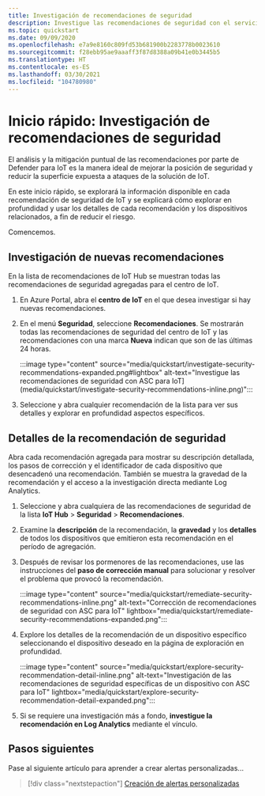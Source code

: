 ```yaml
---
title: Investigación de recomendaciones de seguridad
description: Investigue las recomendaciones de seguridad con el servicio de seguridad Defender para IoT.
ms.topic: quickstart
ms.date: 09/09/2020
ms.openlocfilehash: e7a9e8160c809fd53b681900b2283778b0023610
ms.sourcegitcommit: f28ebb95ae9aaaff3f87d8388a09b41e0b3445b5
ms.translationtype: HT
ms.contentlocale: es-ES
ms.lasthandoff: 03/30/2021
ms.locfileid: "104780980"
---
```

# <a name="quickstart-investigate-security-recommendations"></a>Inicio rápido: Investigación de recomendaciones de seguridad


El análisis y la mitigación puntual de las recomendaciones por parte de Defender para IoT es la manera ideal de mejorar la posición de seguridad y reducir la superficie expuesta a ataques de la solución de IoT.

En este inicio rápido, se explorará la información disponible en cada recomendación de seguridad de IoT y se explicará cómo explorar en profundidad y usar los detalles de cada recomendación y los dispositivos relacionados, a fin de reducir el riesgo.

Comencemos.

## <a name="investigate-new-recommendations"></a>Investigación de nuevas recomendaciones

En la lista de recomendaciones de IoT Hub se muestran todas las recomendaciones de seguridad agregadas para el centro de IoT.

1.  En Azure Portal, abra el **centro de IoT** en el que desea investigar si hay nuevas recomendaciones.

1.  En el menú **Seguridad**, seleccione **Recomendaciones**. Se mostrarán todas las recomendaciones de seguridad del centro de IoT y las recomendaciones con una marca **Nueva** indican que son de las últimas 24 horas. 

    :::image type="content" source="media/quickstart/investigate-security-recommendations-expanded.png#lightbox" alt-text="Investigue las recomendaciones de seguridad con ASC para IoT] (media/quickstart/investigate-security-recommendations-inline.png)":::


1.  Seleccione y abra cualquier recomendación de la lista para ver sus detalles y explorar en profundidad aspectos específicos.

## <a name="security-recommendation-details"></a>Detalles de la recomendación de seguridad

Abra cada recomendación agregada para mostrar su descripción detallada, los pasos de corrección y el identificador de cada dispositivo que desencadenó una recomendación. También se muestra la gravedad de la recomendación y el acceso a la investigación directa mediante Log Analytics.

1.  Seleccione y abra cualquiera de las recomendaciones de seguridad de la lista **IoT Hub** > **Seguridad** > **Recomendaciones**.

1.  Examine la **descripción** de la recomendación, la **gravedad** y los **detalles** de todos los dispositivos que emitieron esta recomendación en el período de agregación. 

1.  Después de revisar los pormenores de las recomendaciones, use las instrucciones del **paso de corrección manual** para solucionar y resolver el problema que provocó la recomendación. 

    :::image type="content" source="media/quickstart/remediate-security-recommendations-inline.png" alt-text="Corrección de recomendaciones de seguridad con ASC para IoT" lightbox="media/quickstart/remediate-security-recommendations-expanded.png":::

1.  Explore los detalles de la recomendación de un dispositivo específico seleccionando el dispositivo deseado en la página de exploración en profundidad.

    :::image type="content" source="media/quickstart/explore-security-recommendation-detail-inline.png" alt-text="Investigación de las recomendaciones de seguridad específicas de un dispositivo con ASC para IoT" lightbox="media/quickstart/explore-security-recommendation-detail-expanded.png":::

1.  Si se requiere una investigación más a fondo, **investigue la recomendación en Log Analytics** mediante el vínculo. 

## <a name="next-steps"></a>Pasos siguientes

Pase al siguiente artículo para aprender a crear alertas personalizadas...

> [!div class="nextstepaction"]
> [Creación de alertas personalizadas](quickstart-create-custom-alerts.md)
